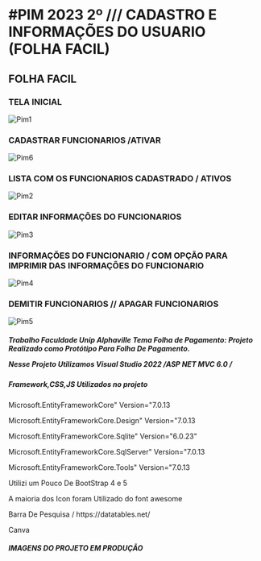 <H1> #PIM 2023 2º /// CADASTRO E INFORMAÇÕES DO USUARIO (FOLHA FACIL) </H1>
<H2>FOLHA FACIL </H2>




<H3>TELA INICIAL</H3>

![Pim1](https://github.com/Joaovictoraparecido/FolhaFacil2023/assets/115484907/223ef0f0-139c-4131-b99c-6541ccfb6e4f)


<h3>CADASTRAR FUNCIONARIOS /ATIVAR </h3>

![Pim6](https://github.com/Joaovictoraparecido/FolhaFacil2023/assets/115484907/1fd69170-9abe-47d2-9b06-d702282d104a)


<H3>LISTA COM OS FUNCIONARIOS CADASTRADO / ATIVOS </H3>

![Pim2](https://github.com/Joaovictoraparecido/FolhaFacil2023/assets/115484907/4f807cbb-29db-4669-ab28-48f63280d763)

<H3>EDITAR INFORMAÇÕES DO FUNCIONARIOS  </H3>

![Pim3](https://github.com/Joaovictoraparecido/FolhaFacil2023/assets/115484907/64d50081-b87b-4ef1-adf8-bcfe862b4cff)

<H3>INFORMAÇÕES DO FUNCIONARIO / COM OPÇÃO PARA IMPRIMIR DAS INFORMAÇÕES DO FUNCIONARIO</H3>

![Pim4](https://github.com/Joaovictoraparecido/FolhaFacil2023/assets/115484907/a2b19b2b-22ab-4fa9-a2cd-7ddd02a3357a)


<H3> DEMITIR FUNCIONARIOS // APAGAR FUNCIONARIOS </H3>

![Pim5](https://github.com/Joaovictoraparecido/FolhaFacil2023/assets/115484907/a9614971-d7b7-4662-89a8-be7a9218b1e5)




<H5>
Trabalho Faculdade Unip Alphaville Tema Folha de Pagamento:  Projeto Realizado como Protótipo Para Folha De Pagamento.
<p> Nesse Projeto Utilizamos Visual Studio 2022 /ASP NET MVC 6.0 / </p>
<H5> Framework,CSS,JS Utilizados no projeto</H5>
<P> Microsoft.EntityFrameworkCore" Version="7.0.13 </P>
<P> Microsoft.EntityFrameworkCore.Design" Version="7.0.13</P>
<P>Microsoft.EntityFrameworkCore.Sqlite" Version="6.0.23" </P>
<P>Microsoft.EntityFrameworkCore.SqlServer" Version="7.0.13</P>
<P> Microsoft.EntityFrameworkCore.Tools" Version="7.0.13</P>
<p> Utilizi um Pouco De BootStrap 4 e 5</p>
<p> A maioria dos Icon foram Utilizado do font awesome </p>
<p> Barra De Pesquisa / https://datatables.net/ </p>
<p> Canva</p>
</H5>

<H5> IMAGENS DO PROJETO EM PRODUÇÃO </H5>
